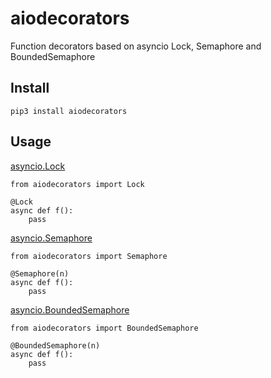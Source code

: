 # aiodecorators
Function decorators based on asyncio Lock, Semaphore and BoundedSemaphore

## Install
`pip3 install aiodecorators`

## Usage

[asyncio.Lock](https://docs.python.org/3/library/asyncio-sync.html#asyncio.Lock)
```
from aiodecorators import Lock

@Lock
async def f():
    pass
```

[asyncio.Semaphore](https://docs.python.org/3/library/asyncio-sync.html#asyncio.Semaphore)
```
from aiodecorators import Semaphore

@Semaphore(n)
async def f():
    pass
```
[asyncio.BoundedSemaphore](https://docs.python.org/3/library/asyncio-sync.html#asyncio.BoundedSemaphore)
```
from aiodecorators import BoundedSemaphore

@BoundedSemaphore(n)
async def f():
    pass
```
